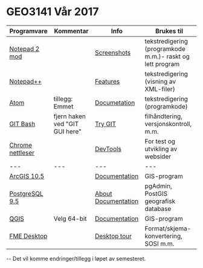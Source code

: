 # GEO3141 Vår 2017

Programvare |Kommentar|Info |Brukes til
--|--|--|--
[Notepad 2 mod](https://xhmikosr.github.io/notepad2-mod/) | |[Screenshots](https://xhmikosr.github.io/notepad2-mod/screenshots) |tekstredigering (programkode m.m.)- raskt og lett program
[Notepad++](https://notepad-plus-plus.org/) | |[Features](https://notepad-plus-plus.org/features/) |tekstredigering (visning av XML-filer)
[Atom](https://atom.io/) |tillegg: Emmet|[Documetation](http://docs.emmet.io/) |tekstredigering (programkode)
[GIT Bash](https://git-scm.com/) |fjern haken ved "GIT GUI here" |[Try GIT](https://try.github.io/) |filhåndtering, versjonskontroll, m.m.
[Chrome nettleser](https://www.google.com/chrome/browser/desktop/index.html)| |[DevTools](https://developer.chrome.com/devtools) |For test og utvikling av websider
---|---|---|---|---
[ArcGIS 10.5](https://filesender.uninett.no/beta/?s=download&token=10f42e82-61a9-69e8-d7ce-f71f68750948) | |[Documentation](http://desktop.arcgis.com/en/documentation/) |GIS-program
[PostgreSQL 9.5](https://filesender.uninett.no/beta/?s=download&token=aa13084c-a3ca-1aff-59bb-3ff0a52b2de9) | |[About](https://www.postgresql.org/about/) [Documentation](http://postgis.net/documentation/) |pgAdmin, PostGIS geografisk database
[QGIS](http://www.qgis.org/en/site/forusers/download.html) |Velg 64-bit |[Documentation](http://www.qgis.org/en/docs/index.html) |GIS-program
[FME Desktop](https://minside.hig.no/download.php?language=no_NO) | |[Desktop tour](https://www.safe.com/fme/fme-desktop/tour/) |Format/skjema-konvertering, SOSI m.m. 

--
Det vil komme endringer/tillegg i løpet av semesteret.
